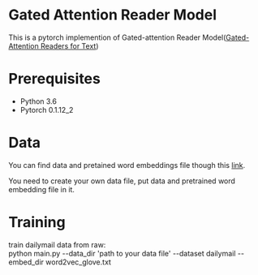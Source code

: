 Gated Attention Reader Model
========================

This is a pytorch implemention of Gated-attention Reader Model([Gated-Attention Readers for Text](https://arxiv.org/abs/1606.01549))

Prerequisites
========================

* Python 3.6
* Pytorch 0.1.12_2

Data
=================
You can find data and pretained word embeddings file though this [link](https://drive.google.com/drive/folders/0B7aCzQIaRTDUZS1EWlRKMmt3OXM).  

You need to create your own data file, put data and pretrained word embedding file in it.


Training
=================
train dailymail data from raw:    
python main.py --data_dir 'path to your data file'  --dataset dailymail   --embed_dir word2vec_glove.txt
